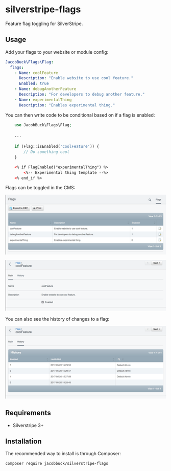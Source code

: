 # silverstripe-flags

Feature flag toggling for SilverStripe.

## Usage

Add your flags to your website or module config:

```yml
JacobBuck\Flags\Flag:
  flags:
    - Name: coolFeature
      Description: "Enable website to use cool feature."
      Enabled: true
    - Name: debugAnotherFeature
      Description: "For developers to debug another feature."
    - Name: experimentalThing
      Description: "Enables experimental thing."
```

You can then write code to be conditional based on if a flag is enabled:

```php
    use JacobBuck\Flags\Flag;
    
    ...
    
    if (Flag::isEnabled('coolFeature')) {
        // Do something cool
    }
```

```html
    <% if FlagEnabled("experimentalThing") %>
        <%-- Experimental thing template --%>
    <% end_if %>
```

Flags can be toggled in the CMS:

![screenshot](docs/images/screenshot1.png)

![screenshot](docs/images/screenshot2.png)

You can also see the history of changes to a flag:

![screenshot](docs/images/screenshot3.png)

## Requirements

- Silverstripe 3+

## Installation

The recommended way to install is through Composer:

```
composer require jacobbuck/silverstripe-flags
```
